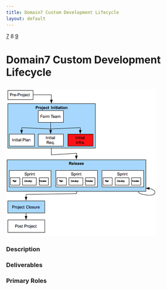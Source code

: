 ```yaml
---
title: Domain7 Custom Development Lifecycle
layout: default
---
```


[7](7.html) 8 [9](9.html)

# Domain7 Custom Development Lifecycle

## 

![Figure ](../images/lifecycle/8.png)

### Description


### Deliverables


### Primary Roles 
